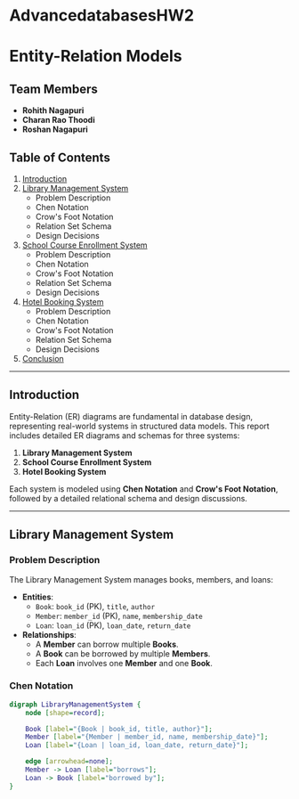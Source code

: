 # AdvancedatabasesHW2
# Entity-Relation Models

## Team Members
- **Rohith Nagapuri**
- **Charan Rao Thoodi**
- **Roshan Nagapuri**

## Table of Contents
1. [Introduction](#introduction)
2. [Library Management System](#library-management-system)
    - Problem Description
    - Chen Notation
    - Crow's Foot Notation
    - Relation Set Schema
    - Design Decisions
3. [School Course Enrollment System](#school-course-enrollment-system)
    - Problem Description
    - Chen Notation
    - Crow's Foot Notation
    - Relation Set Schema
    - Design Decisions
4. [Hotel Booking System](#hotel-booking-system)
    - Problem Description
    - Chen Notation
    - Crow's Foot Notation
    - Relation Set Schema
    - Design Decisions
5. [Conclusion](#conclusion)

---

## Introduction

Entity-Relation (ER) diagrams are fundamental in database design, representing real-world systems in structured data models. This report includes detailed ER diagrams and schemas for three systems:

1. **Library Management System**
2. **School Course Enrollment System**
3. **Hotel Booking System**

Each system is modeled using **Chen Notation** and **Crow's Foot Notation**, followed by a detailed relational schema and design discussions.

---

## Library Management System

### Problem Description
The Library Management System manages books, members, and loans:
- **Entities**:
  - `Book`: `book_id` (PK), `title`, `author`
  - `Member`: `member_id` (PK), `name`, `membership_date`
  - `Loan`: `loan_id` (PK), `loan_date`, `return_date`
- **Relationships**:
  - A **Member** can borrow multiple **Books**.
  - A **Book** can be borrowed by multiple **Members**.
  - Each **Loan** involves one **Member** and one **Book**.

### Chen Notation
```dot
digraph LibraryManagementSystem {
    node [shape=record];

    Book [label="{Book | book_id, title, author}"];
    Member [label="{Member | member_id, name, membership_date}"];
    Loan [label="{Loan | loan_id, loan_date, return_date}"];

    edge [arrowhead=none];
    Member -> Loan [label="borrows"];
    Loan -> Book [label="borrowed by"];
}
